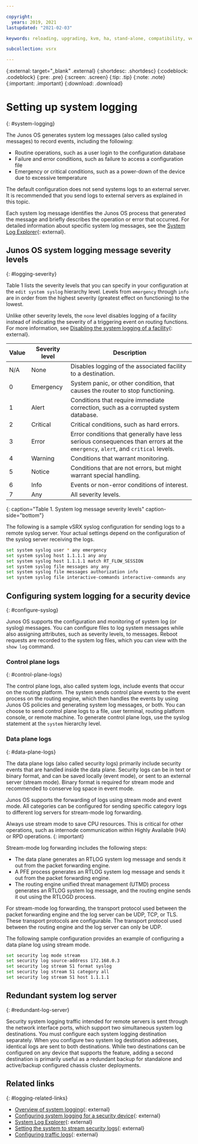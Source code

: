 ```yaml
---

copyright:
  years: 2019, 2021
lastupdated: "2021-02-03"

keywords: reloading, upgrading, kvm, ha, stand-alone, compatibility, versions

subcollection: vsrx

---
```


{:external: target="_blank" .external}
{:shortdesc: .shortdesc}
{:codeblock: .codeblock}
{:pre: .pre}
{:screen: .screen}
{:tip: .tip}
{:note: .note}
{:important: .important}
{:download: .download}

# Setting up system logging
{: #system-logging}

The Junos OS generates system log messages (also called syslog messages) to record events, including the following:

*	Routine operations, such as a user login to the configuration database
*	Failure and error conditions, such as failure to access a configuration file
*	Emergency or critical conditions, such as a power-down of the device due to excessive temperature

The default configuration does not send systems logs to an external server. It is recommended that you send logs to external servers as explained in this topic.

Each system log message identifies the Junos OS process that generated the message and briefly describes the operation or error that occurred. For detailed information about specific system log messages, see the [System Log Explorer](https://apps.juniper.net/syslog-explorer/){: external}.

## Junos OS system logging message severity levels
{: #logging-severity}

Table 1 lists the severity levels that you can specify in your configuration at the `edit system syslog` hierarchy level. Levels from `emergency` through `info` are in order from the highest severity (greatest effect on functioning) to the lowest.

Unlike other severity levels, the `none` level disables logging of a facility instead of indicating the severity of a triggering event on routing functions. For more information, see [Disabling the system logging of a facility](https://www.juniper.net/documentation/en_US/junos/topics/topic-map/system-logging-on-a-single-chassis-system.html#id-disabling-the-system-logging-of-a-facility){: external}.

| Value	| Severity level | Description |
| ------------- | ------------- | ------------- |
| N/A	| None | Disables logging of the associated facility to a destination. |
| 0	| Emergency	| System panic, or other condition, that causes the router to stop functioning. |
| 1	| Alert	| Conditions that require immediate correction, such as a corrupted system database. |
| 2	| Critical	| Critical conditions, such as hard errors. |
| 3	| Error	| Error conditions that generally have less serious consequences than errors at the `emergency`, `alert`, and `critical` levels. |
| 4	| Warning	| Conditions that warrant monitoring. |
| 5	| Notice	| Conditions that are not errors, but might warrant special handling. |
| 6	| Info	| Events or non-error conditions of interest. |
| 7	| Any	| All severity levels. |
{: caption="Table 1. System log message severity levels" caption-side="bottom"}

The following is a sample vSRX syslog configuration for sending logs to a remote syslog server. Your actual settings depend on the configuration of the syslog server receiving the logs.

```sh
set system syslog user * any emergency
set system syslog host 1.1.1.1 any any
set system syslog host 1.1.1.1 match RT_FLOW_SESSION
set system syslog file messages any any
set system syslog file messages authorization info
set system syslog file interactive-commands interactive-commands any
```

## Configuring system logging for a security device
{: #configure-syslog}

Junos OS supports the configuration and monitoring of system log (or syslog) messages. You can configure files to log system messages while also assigning attributes, such as severity levels, to messages. Reboot requests are recorded to the system log files, which you can view with the `show log` command.

### Control plane logs
{: #control-plane-logs}

The control plane logs, also called system logs, include events that occur on the routing platform. The system sends control plane events to the event process on the routing engine, which then handles the events by using Junos OS policies and generating system log messages, or both. You can choose to send control plane logs to a file, user terminal, routing platform console, or remote machine. To generate control plane logs, use the syslog statement at the `system` hierarchy level.

### Data plane logs
{: #data-plane-logs}

The data plane logs (also called security logs) primarily include security events that are handled inside the data plane. Security logs can be in text or binary format, and can be saved locally (event mode), or sent to an external server (stream mode). Binary format is required for stream mode and recommended to conserve log space in event mode.

Junos OS supports the forwarding of logs using stream mode and event mode. All categories can be configured for sending specific category logs to different log servers for stream-mode log forwarding.

Always use stream mode to save CPU resources. This is critical for other operations, such as internode communication within Highly Available (HA) or RPD operations.
{: important}

Stream-mode log forwarding includes the following steps:

*	The data plane generates an RTLOG system log message and sends it out from the packet forwarding engine.
*	A PFE process generates an RTLOG system log message and sends it out from the packet forwarding engine.
*	The routing engine unified threat management (UTMD) process generates an RTLOG system log message, and the routing engine sends it out using the RTLOGD process.

For stream-mode log forwarding, the transport protocol used between the packet forwarding engine and the log server can be UDP, TCP, or TLS. These transport protocols are configurable. The transport protocol used between the routing engine and the log server can only be UDP.

The following sample configuration provides an example of configuring a data plane log using stream mode.

```sh
set security log mode stream
set security log source-address 172.168.0.3
set security log stream S1 format syslog
set security log stream S1 category all
set security log stream S1 host 1.1.1.1
```

## Redundant system log server
{: #redundant-log-server}

Security system logging traffic intended for remote servers is sent through the network interface ports, which support two simultaneous system log destinations. You must configure each system logging destination separately. When you configure two system log destination addresses, identical logs are sent to both destinations. While two destinations can be configured on any device that supports the feature, adding a second destination is primarily useful as a redundant backup for standalone and active/backup configured chassis cluster deployments.

## Related links
{: #logging-related-links}

* [Overview of system logging](https://www.juniper.net/documentation/en_US/junos/topics/topic-map/system-logging.html){: external}
* [Configuring system logging for a security device](https://www.juniper.net/documentation/en_US/junos/topics/topic-map/system-logging-for-a-security-device.html){: external}
* [System Log Explorer](https://apps.juniper.net/syslog-explorer/){: external}
* [Setting the system to stream security logs](https://www.juniper.net/documentation/en_US/junos/topics/task/configuration/security-system-stream-security-log-revenue-port-setting.html){: external}
* [Configuring traffic logs](https://kb.juniper.net/InfoCenter/index?page=content&id=KB16509){: external}
